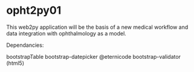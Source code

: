 # opht2py01

This web2py application will be the basis of a new medical workflow and data integration with ophthalmology as a model.


Dependancies:

bootstrapTable
bootstrap-datepicker @eternicode
bootstrap-validator (html5)
